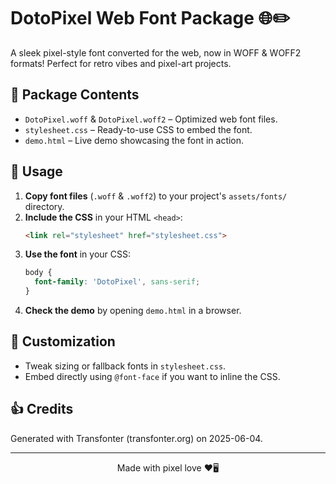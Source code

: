 
# DotoPixel Web Font Package 🌐✏️

A sleek pixel-style font converted for the web, now in WOFF & WOFF2 formats! Perfect for retro vibes and pixel-art projects.

## 📂 Package Contents
- `DotoPixel.woff` & `DotoPixel.woff2` – Optimized web font files.
- `stylesheet.css` – Ready-to-use CSS to embed the font.
- `demo.html` – Live demo showcasing the font in action.

## 🚀 Usage
1. **Copy font files** (`.woff` & `.woff2`) to your project's `assets/fonts/` directory.
2. **Include the CSS** in your HTML `<head>`:
   ```html
   <link rel="stylesheet" href="stylesheet.css">
   ```
3. **Use the font** in your CSS:
   ```css
   body {
     font-family: 'DotoPixel', sans-serif;
   }
   ```
4. **Check the demo** by opening `demo.html` in a browser.

## 🔧 Customization
- Tweak sizing or fallback fonts in `stylesheet.css`.
- Embed directly using `@font-face` if you want to inline the CSS.

## 👍 Credits
Generated with Transfonter (transfonter.org) on 2025-06-04.

---
<p align="center">Made with pixel love ❤️🖥️</p>
